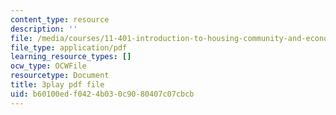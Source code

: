```yaml
---
content_type: resource
description: ''
file: /media/courses/11-401-introduction-to-housing-community-and-economic-development-fall-2015/b60100edf0424b030c9080407c07cbcb_uMbkHpyKuWU.pdf
file_type: application/pdf
learning_resource_types: []
ocw_type: OCWFile
resourcetype: Document
title: 3play pdf file
uid: b60100ed-f042-4b03-0c90-80407c07cbcb
---
```

